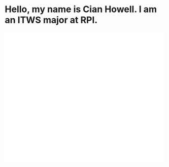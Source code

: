 <h1>Hello, my name is Cian Howell. I am an ITWS major at RPI.</h1>


![Metrics](/github-metrics.svg)
